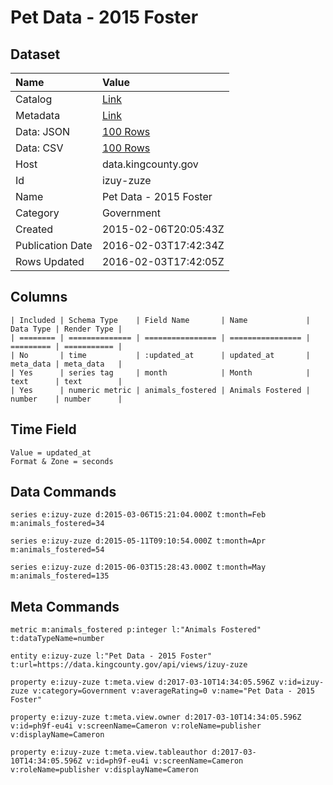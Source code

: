 # Pet Data - 2015 Foster

## Dataset

| Name | Value |
| :--- | :---- |
| Catalog | [Link](https://catalog.data.gov/dataset/pet-data-2015-foster) |
| Metadata | [Link](https://data.kingcounty.gov/api/views/izuy-zuze) |
| Data: JSON | [100 Rows](https://data.kingcounty.gov/api/views/izuy-zuze/rows.json?max_rows=100) |
| Data: CSV | [100 Rows](https://data.kingcounty.gov/api/views/izuy-zuze/rows.csv?max_rows=100) |
| Host | data.kingcounty.gov |
| Id | izuy-zuze |
| Name | Pet Data - 2015 Foster |
| Category | Government |
| Created | 2015-02-06T20:05:43Z |
| Publication Date | 2016-02-03T17:42:34Z |
| Rows Updated | 2016-02-03T17:42:05Z |

## Columns

```ls
| Included | Schema Type    | Field Name       | Name             | Data Type | Render Type |
| ======== | ============== | ================ | ================ | ========= | =========== |
| No       | time           | :updated_at      | updated_at       | meta_data | meta_data   |
| Yes      | series tag     | month            | Month            | text      | text        |
| Yes      | numeric metric | animals_fostered | Animals Fostered | number    | number      |
```

## Time Field

```ls
Value = updated_at
Format & Zone = seconds
```

## Data Commands

```ls
series e:izuy-zuze d:2015-03-06T15:21:04.000Z t:month=Feb m:animals_fostered=34

series e:izuy-zuze d:2015-05-11T09:10:54.000Z t:month=Apr m:animals_fostered=54

series e:izuy-zuze d:2015-06-03T15:28:43.000Z t:month=May m:animals_fostered=135
```

## Meta Commands

```ls
metric m:animals_fostered p:integer l:"Animals Fostered" t:dataTypeName=number

entity e:izuy-zuze l:"Pet Data - 2015 Foster" t:url=https://data.kingcounty.gov/api/views/izuy-zuze

property e:izuy-zuze t:meta.view d:2017-03-10T14:34:05.596Z v:id=izuy-zuze v:category=Government v:averageRating=0 v:name="Pet Data - 2015 Foster"

property e:izuy-zuze t:meta.view.owner d:2017-03-10T14:34:05.596Z v:id=ph9f-eu4i v:screenName=Cameron v:roleName=publisher v:displayName=Cameron

property e:izuy-zuze t:meta.view.tableauthor d:2017-03-10T14:34:05.596Z v:id=ph9f-eu4i v:screenName=Cameron v:roleName=publisher v:displayName=Cameron
```